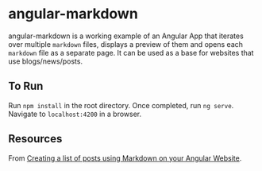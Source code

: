 # angular-markdown

angular-markdown is a working example of an Angular App that iterates over multiple `markdown` files, displays a preview of them and opens each `markdown` file as a separate page. It can be used as a base for websites that use blogs/news/posts.

## To Run

Run `npm install` in the root directory.
Once completed, run `ng serve`.
Navigate to `localhost:4200` in a browser.

## Resources

From [Creating a list of posts using Markdown on your Angular Website](https://vondreii.com/posts/post/creatingAListOfPostsUsingMarkdownOnYourAngularWebsite).
